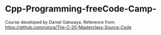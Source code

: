 # Cpp-Programming-freeCode-Camp-
Course developed by Daniel Gakwaya. 
Reference from: 
https://github.com/rutura/The-C-20-Masterclass-Source-Code
